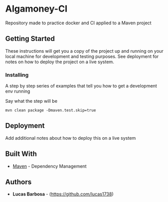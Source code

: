 # Algamoney-CI

Repository made to practice docker and CI applied to a Maven project

## Getting Started

These instructions will get you a copy of the project up and running on your local machine for development and testing purposes. See deployment for notes on how to deploy the project on a live system.

### Installing

A step by step series of examples that tell you how to get a development env running

Say what the step will be

```
mvn clean package -Dmaven.test.skip=true
```

## Deployment

Add additional notes about how to deploy this on a live system

## Built With

* [Maven](https://maven.apache.org/) - Dependency Management

## Authors

* **Lucas Barbosa** - (https://github.com/lucas1738)

